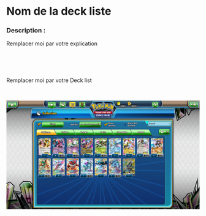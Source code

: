 # Nom de la deck liste



### Description :

Remplacer moi par votre explication


<br><br><br>


Remplacer moi par votre Deck list


<br>

![alt text](exemple.png)
